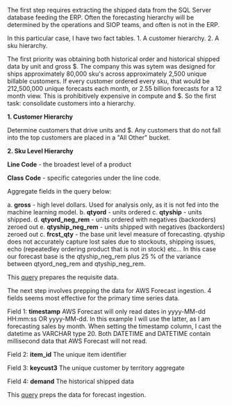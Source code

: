The first step requires extracting the shipped data from the SQL Server database feeding the ERP.  Often the forecasting hierarchy will be determined by the operations and SIOP teams, and often is not in the ERP.  

In this particular case, I have two fact tables. 1. A customer hierarchy. 2. A sku hierarchy.

 The first priority was obtaining both historical order and historical shipped data by unit and gross $. The company this was sytem was designed for ships approximately 80,000 sku's across approximately 2,500 unique billable customers. If every customer ordered every sku, that would be 212,500,000 unique forecasts each month, or 2.55 billion forecasts for a 12 month view. This is prohibitively expensive in compute and $.  So the first task: consolidate customers into a hierarchy.  
   
 **1. Customer Hierarchy**
 
Determine customers that drive units and $. Any customers that do not fall into the top customers are placed in a "All Other" bucket.

**2. Sku Level Hierarchy**

**Line Code** - the broadest level of a product

**Class Code** - specific categories under the line code.  

Aggregate fields in the query below:  
  
  a. **gross** - high level dollars. Used for analysis only, as it is not fed into the machine learning model.
  b. **qtyord** - units ordered
  c. **qtyship** - units shipped.
  d. **qtyord_neg_rem** - units ordered with negatives (backorders) zeroed out
  e. **qtyship_neg_rem** - units shipped with negatives (backorders) zeroed out
  c. **frcst_qty** - the base unit level measure of forecasting. qtyship does not accurately capture lost sales due to stockouts, shipping issues, echo (repeatedley ordering product that is not in stock) etc... In this case our forecast base is the qtyship_neg_rem plus 25 % of the variance between qtyord_neg_rem and qtyship_neg_rem. 

This [query](https://github.com/satdaya/Demand-Forecasting-in-SQL-Server-and-AWS-Forecast/blob/master/data-prep-queries/aws_base.sql) prepares the requisite data.

The next step involves prepping the data for AWS Forecast ingestion. 4 fields seems most effective for the primary time series data.

Field 1: **timestamp** AWS Forecast will only read dates in yyyy-MM-dd HH:mm:ss OR yyyy-MM-dd. In this example I will use the latter, as I am forecasting sales by month. When setting the timestamp column, I cast the datetime as VARCHAR type 20. Both DATETIME and DATETIME contain millisecond data that AWS Forecast will not read.

Field 2: **item_id** The unique item identifier

Field 3: **keycust3** The unique customer by territory aggregate

Field 4: **demand** The historical shipped data

This [query](https://github.com/satdaya/Demand-Forecasting-in-SQL-Server-and-AWS-Forecast/blob/master/data-prep-queries/forecast%20input%20data.sql) preps the data for forecast ingestion. 
